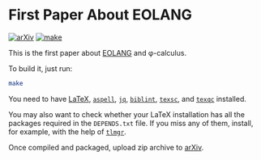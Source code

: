 # First Paper About EOLANG

[![arXiv](https://img.shields.io/badge/arXiv-2111.13384-green.svg)](https://arxiv.org/abs/2111.13384)
[![make](https://github.com/objectionary/eolang-paper/actions/workflows/latexmk.yml/badge.svg)](https://github.com/objectionary/eolang-paper/actions/workflows/latexmk.yml)

This is the first paper about [EOLANG](https://www.eolang.org) and φ-calculus.

To build it, just run:

```bash
make
```

You need to have
[LaTeX](https://www.latex-project.org/get/),
[`aspell`](http://aspell.net/),
[`jq`](https://stedolan.github.io/jq/),
[`biblint`](https://github.com/Kingsford-Group/biblint),
[`texsc`](https://rubygems.org/gems/texsc),
and
[`texqc`](https://rubygems.org/gems/texqc)
installed.

You may also want to check whether your LaTeX installation has
all the packages required in the `DEPENDS.txt` file.
If you miss any of them, install, for example, with the help of
[`tlmgr`](https://tug.org/texlive/tlmgr.html).

Once compiled and packaged, upload zip archive
to [arXiv](https://arxiv.org/abs/2111.13384).
